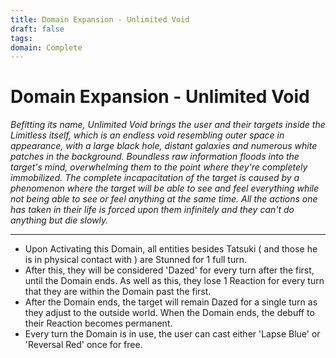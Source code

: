 ```yaml
---
title: Domain Expansion - Unlimited Void
draft: false
tags: 
domain: Complete
---
```

# Domain Expansion - Unlimited Void
_Befitting its name, Unlimited Void brings the user and their targets inside the Limitless itself, which is an endless void resembling outer space in appearance, with a large black hole, distant galaxies and numerous white patches in the background. Boundless raw information floods into the target's mind, overwhelming them to the point where they're completely immobilized._ _The complete incapacitation of the target is caused by a phenomenon where the target will be able to see and feel everything while not being able to see or feel anything at the same time. All the actions one has taken in their life is forced upon them infinitely and they can't do anything but die slowly._

----------------------------------------------------------------------------------------------------------------------------------

- Upon Activating this Domain, all entities besides Tatsuki ( and those he is in physical contact with ) are Stunned for 1 full turn.
- After this, they will be considered 'Dazed' for every turn after the first, until the Domain ends. As well as this, they lose 1 Reaction for every turn that they are within the Domain past the first.
- After the Domain ends, the target will remain Dazed for a single turn as they adjust to the outside world. When the Domain ends, the debuff to their Reaction becomes permanent.
- Every turn the Domain is in use, the user can cast either 'Lapse Blue' or 'Reversal Red' once for free.
